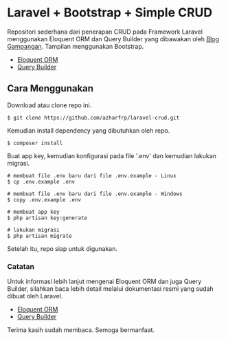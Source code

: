 # Laravel + Bootstrap + Simple CRUD

Repositori sederhana dari penerapan CRUD pada Framework Laravel menggunakan Eloquent ORM dan Query Builder yang dibawakan oleh [Blog Gampangan](http://www.gampangan.com). Tampilan menggunakan Bootstrap.

- [Eloquent ORM](https://www.gampangan.com/belajar-laravel-proses-crud-menggunakan-eloquent-orm)
- [Query Builder](https://www.gampangan.com/belajar-laravel-proses-crud-menggunakan-query-builder)

## Cara Menggunakan

Download atau clone repo ini.
```shell
$ git clone https://github.com/azharfrp/laravel-crud.git
```

Kemudian install dependency yang dibutuhkan oleh repo.
```shell
$ composer install
```

Buat app key, kemudian konfigurasi pada file '.env' dan kemudian lakukan migrasi.
```shell
# membuat file .env baru dari file .env.example - Linux
$ cp .env.example .env

# membuat file .env baru dari file .env.example - Windows
$ copy .env.example .env

# membuat app key
$ php artisan key:generate

# lakukan migrasi
$ php artisan migrate
```

Setelah itu, repo siap untuk digunakan.

### Catatan

Untuk informasi lebih lanjut mengenai Eloquent ORM dan juga Query Builder, silahkan baca lebih detail melalui dokumentasi resmi yang sudah dibuat oleh Laravel.

- [Eloquent ORM](https://laravel.com/docs/8.x/eloquent)
- [Query Builder](https://laravel.com/docs/8.x/queries)

Terima kasih sudah membaca. Semoga bermanfaat.
